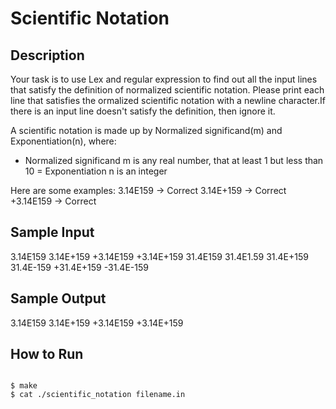 # Scientific Notation

## Description
Your task is to use Lex and regular expression to find out all the input lines that satisfy the definition of normalized scientific notation. Please print each line that satisfies the ormalized scientific notation with a newline character.If there is an input line doesn't satisfy the definition, then ignore it.

A scientific notation is made up by Normalized significand(m) and Exponentiation(n), where:
- Normalized significand m is any real number, that at least 1 but less than 10
= Exponentiation n is an integer


Here are some examples:
 3.14E159 -> Correct
 3.14E+159 -> Correct
 +3.14E159 -> Correct 

## Sample Input
  3.14E159
  3.14E+159
  +3.14E159
  +3.14E+159
  31.4E159 
  31.4E1.59
  31.4E+159
  31.4E-159
  +31.4E+159
  -31.4E-159

## Sample Output
  3.14E159
  3.14E+159
  +3.14E159
  +3.14E+159

## How to Run

```shell

$ make
$ cat ./scientific_notation filename.in

```
